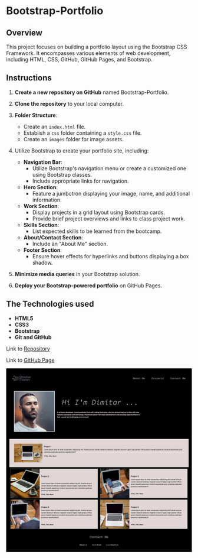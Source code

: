# Bootstrap-Portfolio

## Overview

This project focuses on building a portfolio layout using the Bootstrap CSS Framework. It encompasses various elements of web development, including HTML, CSS, GitHub, GitHub Pages, and Bootstrap.


## Instructions

1. **Create a new repository on GitHub** named Bootstrap-Portfolio.
2. **Clone the repository** to your local computer.
3. **Folder Structure**:
   - Create an `index.html` file.
   - Establish a `css` folder containing a `style.css` file.
   - Create an `images` folder for image assets.
4. Utilize Bootstrap to create your portfolio site, including:
   - **Navigation Bar**:
     - Utilize Bootstrap's navigation menu or create a customized one using Bootstrap classes.
     - Include appropriate links for navigation.
   - **Hero Section**:
     - Feature a jumbotron displaying your image, name, and additional information.
   - **Work Section**:
     - Display projects in a grid layout using Bootstrap cards.
     - Provide brief project overviews and links to class project work.
   - **Skills Section**:
     - List expected skills to be learned from the bootcamp.
   - **About/Contact Section**:
     - Include an "About Me" section.
   - **Footer Section**:
     - Ensure hover effects for hyperlinks and buttons displaying a box shadow.

5. **Minimize media queries** in your Bootstrap solution.
6. **Deploy your Bootstrap-powered portfolio** on GitHub Pages.


## The Technologies used
- **HTML5**
- **CSS3**
- **Bootstrap**
- **Git and GitHub**

<p>Link to  <a href="https://github.com/D-Tsonev/Bootstrap-Portfolio">Repository</a><p>

<p>Link to  <a href="https://d-tsonev.github.io/Bootstrap-Portfolio/">GitHub Page</a><p>


![](./images/screencapture.png)